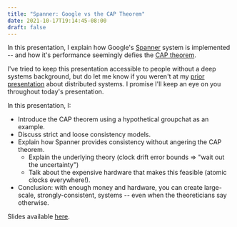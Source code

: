 ```yaml
---
title: "Spanner: Google vs the CAP Theorem"
date: 2021-10-17T19:14:45-08:00
draft: false
---
```


In this presentation, I explain how Google's 
[Spanner](https://static.googleusercontent.com/media/research.google.com/en//archive/spanner-osdi2012.pdf)
system is implemented -- and how it's performance seemingly defies the 
[CAP theorem](https://en.wikipedia.org/wiki/CAP_theorem). 

I've tried to keep this presentation accessible to people without a deep
systems background, but do let me know if you weren't at my 
[prior presentation](/binary-search-club/defining-time) about distributed
systems. I promise I'll keep an eye on you throughout today's presentation. 

In this presentation, I: 

- Introduce the CAP theorem using a hypothetical groupchat as an example. 
- Discuss strict and loose consistency models. 
- Explain how Spanner provides consistency without angering the CAP theorem. 
  - Explain the underlying theory (clock drift error bounds => "wait out the
    uncertainty")
  - Talk about the expensive hardware that makes this feasible (atomic clocks
    everywhere!). 
- Conclusion: with enough money and hardware, you can create large-scale,
  strongly-consistent, systems -- even when the theoreticians say otherwise. 

Slides available [here](/binary-search-club/spanner.pdf). 
